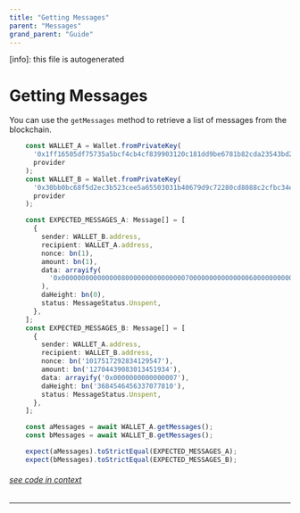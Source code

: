 ```yaml
---
title: "Getting Messages"
parent: "Messages"
grand_parent: "Guide"
---
```


[info]: this file is autogenerated
# Getting Messages

You can use the `getMessages` method to retrieve a list of messages from the blockchain.


```typescript
    const WALLET_A = Wallet.fromPrivateKey(
      '0x1ff16505df75735a5bcf4cb4cf839903120c181dd9be6781b82cda23543bd242',
      provider
    );
    const WALLET_B = Wallet.fromPrivateKey(
      '0x30bb0bc68f5d2ec3b523cee5a65503031b40679d9c72280cd8088c2cfbc34e38',
      provider
    );

    const EXPECTED_MESSAGES_A: Message[] = [
      {
        sender: WALLET_B.address,
        recipient: WALLET_A.address,
        nonce: bn(1),
        amount: bn(1),
        data: arrayify(
          '0x00000000000000080000000000000007000000000000000600000000000000050000000000000004'
        ),
        daHeight: bn(0),
        status: MessageStatus.Unspent,
      },
    ];
    const EXPECTED_MESSAGES_B: Message[] = [
      {
        sender: WALLET_A.address,
        recipient: WALLET_B.address,
        nonce: bn('1017517292834129547'),
        amount: bn('12704439083013451934'),
        data: arrayify('0x0000000000000007'),
        daHeight: bn('3684546456337077810'),
        status: MessageStatus.Unspent,
      },
    ];

    const aMessages = await WALLET_A.getMessages();
    const bMessages = await WALLET_B.getMessages();

    expect(aMessages).toStrictEqual(EXPECTED_MESSAGES_A);
    expect(bMessages).toStrictEqual(EXPECTED_MESSAGES_B);
```
###### [see code in context](https://github.com/FuelLabs/fuels-ts/blob/master/packages/fuel-gauge/src/coverage-contract.test.ts#L374-L414)

---

